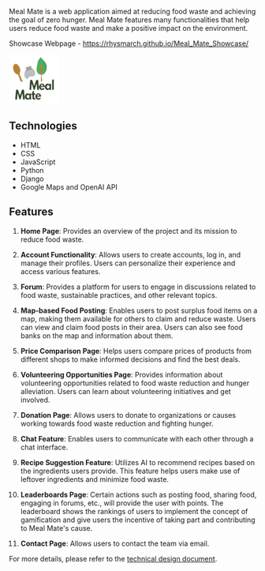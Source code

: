 Meal Mate is a web application aimed at reducing food waste and achieving the goal of zero hunger. 
Meal Mate features many functionalities that help users reduce food waste and make a positive impact on the environment.

 Showcase Webpage - https://rhysmarch.github.io/Meal_Mate_Showcase/

<img src="src/assets/images/mealmatelogo.png" alt="Meal Mate Logo" width="100" height="100">

## Technologies

- HTML
- CSS
- JavaScript
- Python
- Django
- Google Maps and OpenAI API

## Features

1. **Home Page**: Provides an overview of the project and its mission to reduce food waste.

2. **Account Functionality**: Allows users to create accounts, log in, and manage their profiles. Users can personalize their experience and access various features.

3. **Forum**: Provides a platform for users to engage in discussions related to food waste, sustainable practices, and other relevant topics.

4. **Map-based Food Posting**: Enables users to post surplus food items on a map, making them available for others to claim and reduce waste. Users can view and claim food posts in their area. Users can also see food banks on the map and information about them.

5. **Price Comparison Page**: Helps users compare prices of products from different shops to make informed decisions and find the best deals.

6. **Volunteering Opportunities Page**: Provides information about volunteering opportunities related to food waste reduction and hunger alleviation. Users can learn about volunteering initiatives and get involved.

7. **Donation Page**: Allows users to donate to organizations or causes working towards food waste reduction and fighting hunger.

8. **Chat Feature**: Enables users to communicate with each other through a chat interface.

9. **Recipe Suggestion Feature**: Utilizes AI to recommend recipes based on the ingredients users provide. This feature helps users make use of leftover ingredients and minimize food waste.

10. **Leaderboards Page**: Certain actions such as posting food, sharing food, engaging in forums, etc., will provide the user with points. The leaderboard shows the rankings of users to implement the concept of gamification and give users the incentive of taking part and contributing to Meal Mate's cause. 

11. **Contact Page**: Allows users to contact the team via email.


For more details, please refer to the [technical design document](TechDesign_Team33.docx).
